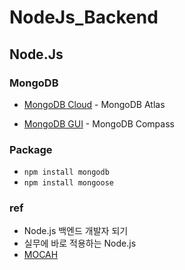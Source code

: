 # NodeJs_Backend

## Node.Js 

### MongoDB
* [MongoDB Cloud](https://www.mongodb.com/ko-kr/atlas/databasem "MongoDB Atlas") - MongoDB Atlas 

* [MongoDB GUI](https://www.mongodb.com/products/tools/compass, "MongoDB Compass")   - MongoDB Compass 

### Package
* ```npm install mongodb```   
* ```npm install mongoose``` 


### ref 
* Node.js 백엔드 개발자 되기
* 실무에 바로 적용하는 Node.js
* [MOCAH](https://mochajs.org/)